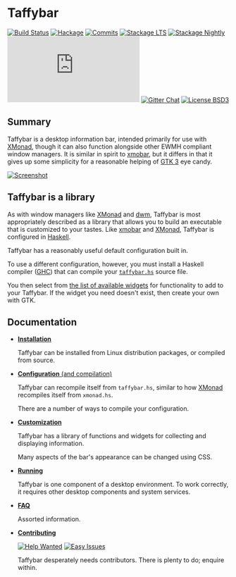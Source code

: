 # Taffybar

[![Build Status](https://github.com/taffybar/taffybar/actions/workflows/nix.yml/badge.svg)](https://github.com/taffybar/taffybar/actions/workflows/nix.yml) [![Hackage](https://img.shields.io/hackage/v/taffybar.svg?logo=haskell&label=taffybar)](https://hackage.haskell.org/package/taffybar) [![Commits](https://img.shields.io/github/commits-since/taffybar/taffybar/latest-release.svg?label=unreleased%20commits)](https://github.com/taffybar/taffybar/compare/latest-release...master) [![Stackage LTS](http://stackage.org/package/taffybar/badge/lts)](http://stackage.org/lts/package/taffybar) [![Stackage Nightly](http://stackage.org/package/taffybar/badge/nightly)](http://stackage.org/nightly/package/taffybar) [![Matrix Chat](https://img.shields.io/matrix/taffybar:matrix.org)](https://matrix.to/#/#taffybar:matrix.org) [![Gitter Chat](https://badges.gitter.im/gitterHQ/gitter.png)](https://gitter.im/taffybar/Lobby) [![License BSD3](https://img.shields.io/badge/license-BSD3-green.svg?dummy)](https://github.com/taffybar/taffybar/blob/master/LICENSE)

## Summary
 
Taffybar is a desktop
information bar, intended primarily for use with [XMonad][], though it can also
function alongside other EWMH compliant window managers. It is similar in spirit
to [xmobar][], but it differs in that it gives up some simplicity for a reasonable
helping of [GTK 3][] eye candy.

[![Screenshot](https://raw.githubusercontent.com/taffybar/taffybar/master/doc/screenshot.png)](https://github.com/taffybar/taffybar/blob/master/doc/screenshot.png)

[GTK 3]: https://www.gtk.org/
[XMonad]: https://xmonad.org/
[dwm]: https://dwm.suckless.org/
[xmobar]: https://codeberg.org/xmobar/xmobar
[gi-gtk]: https://hackage.haskell.org/package/gi-gtk
[Haskell]: https://www.haskell.org/
[GHC]: https://www.haskell.org/ghc/

## Taffybar is a library

As with window managers like [XMonad][] and [dwm][], Taffybar is most appropriately
described as a library that allows you to build an executable that is customized
to your tastes. Like [xmobar][] and [XMonad][], Taffybar is configured in [Haskell][].

Taffybar has a reasonably useful default configuration built in.

To use a different configuration, however, you must install a Haskell compiler
([GHC][]) that can compile your [`taffybar.hs`](https://github.com/taffybar/taffybar/blob/master/example/taffybar.hs) source file.

You then select from [the list of available widgets][widgets] for
functionality to add to your Taffybar. If the widget you need doesn't
exist, then create your own with GTK.

[widgets]: http://hackage.haskell.org/package/taffybar/docs/System-Taffybar-Widget.html

## Documentation

* [**Installation**][install]

  Taffybar can be installed from Linux distribution packages,
  or compiled from source.

* [**Configuration** (and compilation)][config]

  Taffybar can recompile itself from `taffybar.hs`, similar to how
  [XMonad][] recompiles itself from `xmonad.hs`.

  There are a number of ways to compile your configuration.

* [**Customization**][custom]

  Taffybar has a library of functions and widgets for collecting and
  displaying information.

  Many aspects of the bar's appearance can be changed using CSS.

* [**Running**][run]

  Taffybar is one component of a desktop environment. To work
  correctly, it requires other desktop components and system services.

* [**FAQ**][faq]

  Assorted information.

* [**Contributing**][contrib]

  [![Help Wanted](https://img.shields.io/github/issues/taffybar/taffybar/help%20wanted.svg)](https://github.com/taffybar/taffybar/labels/help%20wanted)
  [![Easy Issues](https://img.shields.io/github/issues/taffybar/taffybar/easy.svg)](https://github.com/taffybar/taffybar/labels/easy)

  Taffybar desperately needs contributors.
  There is plenty to do; enquire within.
  
[install]: https://github.com/taffybar/taffybar/blob/master/doc/install.md
[config]:  https://github.com/taffybar/taffybar/blob/master/doc/config.md
[custom]:  https://github.com/taffybar/taffybar/blob/master/doc/custom.md
[run]:     https://github.com/taffybar/taffybar/blob/master/doc/run.md
[faq]:     https://github.com/taffybar/taffybar/blob/master/doc/faq.md
[contrib]: https://github.com/taffybar/taffybar/blob/master/doc/contrib.md
